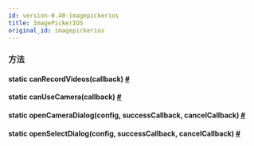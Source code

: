```yaml
---
id: version-0.40-imagepickerios
title: ImagePickerIOS
original_id: imagepickerios
---
```


### 方法

<div class="props">
    <div class="prop">
        <h4 class="methodTitle"><a class="anchor" name="canrecordvideos"></a><span class="methodType">static </span>canRecordVideos<span
            class="methodType">(callback)</span> 
            <a class="hash-link" href="#canrecordvideos">#</a>
        </h4>
    </div>
    <div class="prop">
        <h4 class="methodTitle"><a class="anchor" name="canusecamera"></a><span
            class="methodType">static </span>canUseCamera<span class="methodType">(callback)</span> 
            <a class="hash-link" href="#canusecamera">#</a>
        </h4>
    </div>
    <div class="prop">
        <h4 class="methodTitle"><a class="anchor" name="opencameradialog"></a><span class="methodType">static </span>openCameraDialog<span
            class="methodType">(config, successCallback, cancelCallback)</span> 
            <a class="hash-link" href="#opencameradialog">#</a>
        </h4>
    </div>
    <div class="prop">
        <h4 class="methodTitle"><a class="anchor" name="openselectdialog"></a><span class="methodType">static </span>openSelectDialog<span
            class="methodType">(config, successCallback, cancelCallback)</span> 
            <a class="hash-link" href="#openselectdialog">#</a>
        </h4>
    </div>
</div>